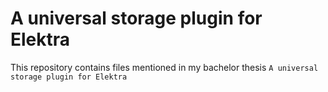 # A universal storage plugin for Elektra

This repository contains files mentioned in my bachelor thesis `A universal storage plugin for Elektra`
